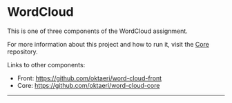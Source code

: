 # WordCloud

This is one of three components of the WordCloud assignment.<br>

For more information about this project and how to run it, visit the [Core](https://github.com/oktaeri/word-cloud-core) repository.

Links to other components:
* Front: <https://github.com/oktaeri/word-cloud-front>
* Core: <https://github.com/oktaeri/word-cloud-core>
***
